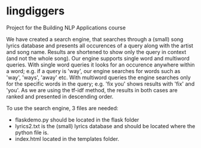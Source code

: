 # lingdiggers
Project for the Building NLP Applications course

We have created a search engine, that searches through a (small) song lyrics database and presents all occurences of a query along with the artist and song name. Results are shortened to show only the query in context (and not the whole song).
Our engine supports single word and multiword queries. With single word queries it looks for an occurence anywhere within a word; e.g. if a query is 'way', our engine searches for words such as 'way', 'ways', 'away' etc. With multiword queries the engine searches only for the specific words in the query; e.g. 'fix you' shows results with 'fix' and 'you'.
As we are using the tf-idf method, the results in both cases are ranked and presented in descending order.

To use the search engine, 3 files are needed:
- flaskdemo.py should be located in the flask folder
- lyrics2.txt is the (small) lyrics database and should be located where the python file is.
- index.html located in the templates folder.
